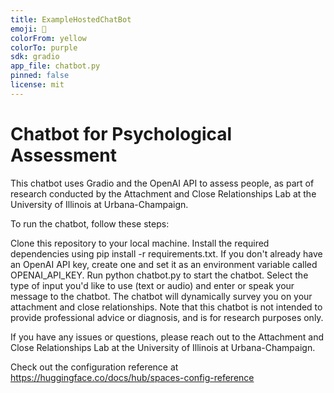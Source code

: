 ```yaml
---
title: ExampleHostedChatBot
emoji: 💬
colorFrom: yellow
colorTo: purple
sdk: gradio
app_file: chatbot.py
pinned: false
license: mit
---
```

# Chatbot for Psychological Assessment

This chatbot uses Gradio and the OpenAI API to assess people, as part of research conducted by the Attachment and Close Relationships Lab at the University of Illinois at Urbana-Champaign.

To run the chatbot, follow these steps:

Clone this repository to your local machine.
Install the required dependencies using pip install -r requirements.txt.
If you don't already have an OpenAI API key, create one and set it as an environment variable called OPENAI_API_KEY.
Run python chatbot.py to start the chatbot.
Select the type of input you'd like to use (text or audio) and enter or speak your message to the chatbot.
The chatbot will dynamically survey you on your attachment and close relationships.
Note that this chatbot is not intended to provide professional advice or diagnosis, and is for research purposes only.

If you have any issues or questions, please reach out to the Attachment and Close Relationships Lab at the University of Illinois at Urbana-Champaign.

Check out the configuration reference at https://huggingface.co/docs/hub/spaces-config-reference